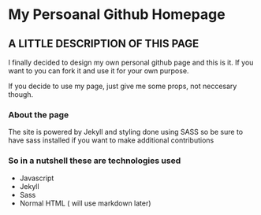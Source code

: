 My Persoanal Github Homepage
====================

A LITTLE DESCRIPTION OF THIS PAGE
---------------------------------

I finally decided to design my own personal github
page and this is it. If you want to you can fork it and
use it for your own purpose.

If you decide to use my page, just give me some props, not 
neccesary though.

### About the page

The site is powered by Jekyll and styling done using 
SASS so be sure to have sass installed if you want to make additional
contributions

### So in a nutshell these are technologies used

- Javascript
- Jekyll
- Sass
- Normal HTML ( will use markdown later)

